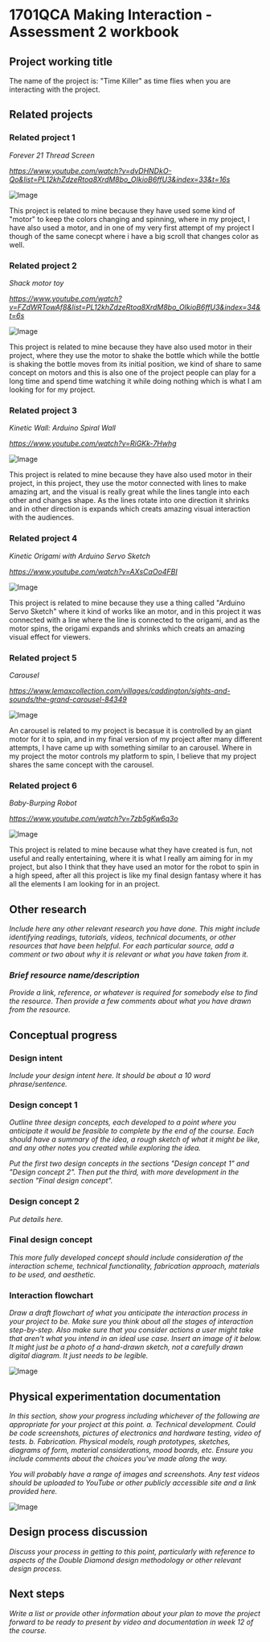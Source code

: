 # 1701QCA Making Interaction - Assessment 2 workbook

## Project working title ##
The name of the project is: "Time Killer" as time flies when you are interacting with the project.

## Related projects ##

### Related project 1 ###
*Forever 21 Thread Screen*

*https://www.youtube.com/watch?v=dvDHNDkO-Qo&list=PL12khZdzeRtoa8XrdM8bo_OIkioB6ffU3&index=33&t=16s*

![Image](124.png)

This project is related to mine because they have used some kind of "motor" to keep the colors changing and spinning, where in my project, I have also used a motor, and in one of my very first attempt of my project I though of the same conecpt where i have a big scroll that changes color as well.

### Related project 2 ###
*Shack motor toy*

*https://www.youtube.com/watch?v=FZdWRTowAf8&list=PL12khZdzeRtoa8XrdM8bo_OIkioB6ffU3&index=34&t=6s*

![Image](125.png)

This project is related to mine because they have also used motor in their project, where they use the motor to shake the bottle which while the bottle is shaking the bottle moves from its initial position, we kind of share to same concept on motors and this is also one of the project people can play for a long time and spend time watching it while doing nothing which is what I am looking for for my project.

### Related project 3 ###
*Kinetic Wall: Arduino Spiral Wall*

*https://www.youtube.com/watch?v=RiGKk-7Hwhg*

![Image](126.png)

This project is related to mine because they have also used motor in their project, in this project, they use the motor connected with lines to make amazing art, and the visual is really great while the lines tangle into each other and changes shape. As the lines rotate into one direction it shrinks and in other direction is expands which creats amazing visual interaction with the audiences. 

### Related project 4 ###
*Kinetic Origami with Arduino Servo Sketch*

*https://www.youtube.com/watch?v=AXsCaOo4FBI*

![Image](127.png)

This project is related to mine because they use a thing called "Arduino Servo Sketch" where it kind of works like an motor, and in this project it was connected with a line where the line is connected to the origami, and as the motor spins, the origami expands and shrinks which creats an amazing visual effect for viewers. 


### Related project 5 ###
*Carousel*

*https://www.lemaxcollection.com/villages/caddington/sights-and-sounds/the-grand-carousel-84349*

![Image](128.png)

An carousel is related to my project is becasue it is controlled by an giant motor for it to spin, and in my final version of my project after many different attempts, I have came up with something similar to an carousel. Where in my project the motor controls my platform to spin, I believe that my project shares the same concept with the carousel.

### Related project 6 ###
*Baby-Burping Robot*

*https://www.youtube.com/watch?v=7zb5gKw6q3o*

![Image](129.png)

This project is related to mine because what they have created is fun, not useful and really entertaining, where it is what I really am aiming for in my project, but also I think that they have used an motor for the robot to spin in a high speed, after all this project is like my final design fantasy where it has all the elements I am looking for in an project.


## Other research ##
*Include here any other relevant research you have done. This might include identifying readings, tutorials, videos, technical documents, or other resources that have been helpful. For each particular source, add a comment or two about why it is relevant or what you have taken from it.*

### *Brief resource name/description* ###

*Provide a link, reference, or whatever is required for somebody else to find the resource. Then provide a few comments about what you have drawn from the resource.*

## Conceptual progress ##

### Design intent ###
*Include your design intent here. It should be about a 10 word phrase/sentence.*

### Design concept 1 ###
*Outline three design concepts, each developed to a point where you anticipate it would be feasible to complete by the end of the course. Each should have a summary of the idea, a rough sketch of what it might be like, and any other notes you created while exploring the idea.* 

*Put the first two design concepts in the sections "Design concept 1" and "Design concept 2". Then put the third, with more development in the section "Final design concept".*

### Design concept 2 ###
*Put details here.*

### Final design concept ###
*This more fully developed concept should include consideration of the interaction scheme, technical functionality, fabrication approach, materials to be used, and aesthetic.*

### Interaction flowchart ###
*Draw a draft flowchart of what you anticipate the interaction process in your project to be. Make sure you think about all the stages of interaction step-by-step. Also make sure that you consider actions a user might take that aren't what you intend in an ideal use case. Insert an image of it below. It might just be a photo of a hand-drawn sketch, not a carefully drawn digital diagram. It just needs to be legible.*

![Image](missingimage.png)

## Physical experimentation documentation ##

*In this section, show your progress including whichever of the following are appropriate for your project at this point.
a.	Technical development. Could be code screenshots, pictures of electronics and hardware testing, video of tests. 
b.	Fabrication. Physical models, rough prototypes, sketches, diagrams of form, material considerations, mood boards, etc.
Ensure you include comments about the choices you've made along the way.*

*You will probably have a range of images and screenshots. Any test videos should be uploaded to YouTube or other publicly accessible site and a link provided here.*

![Image](missingimage.png)

## Design process discussion ##
*Discuss your process in getting to this point, particularly with reference to aspects of the Double Diamond design methodology or other relevant design process.*

## Next steps ##
*Write a list or provide other information about your plan to move the project forward to be ready to present by video and documentation in week 12 of the course.*
